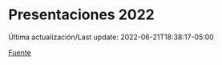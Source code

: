 # Presentaciones 2022

Última actualización/Last update: 2022-06-21T18:38:17-05:00

 [Fuente](https://www.gob.mx/salud/documentos/presentaciones-2022)
